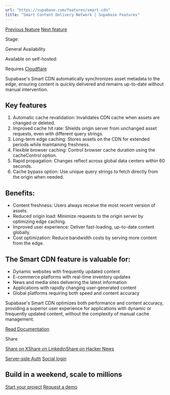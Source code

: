 ```yaml
---
url: "https://supabase.com/features/smart-cdn"
title: "Smart Content Delivery Network | Supabase Features"
---
```


[Previous feature](https://supabase.com/features/server-side-auth) [Next feature](https://supabase.com/features/social-login)

Stage:

General Availability

Available on self-hosted:

Requires [Cloudflare](https://www.cloudflare.com/)

Supabase's Smart CDN automatically synchronizes asset metadata to the edge, ensuring content is quickly delivered and remains up-to-date without manual intervention.

## Key features

1. Automatic cache revalidation: Invalidates CDN cache when assets are changed or deleted.
2. Improved cache hit rate: Shields origin server from unchanged asset requests, even with different query strings.
3. Long-term edge caching: Stores assets on the CDN for extended periods while maintaining freshness.
4. Flexible browser caching: Control browser cache duration using the cacheControl option.
5. Rapid propagation: Changes reflect across global data centers within 60 seconds.
6. Cache bypass option: Use unique query strings to fetch directly from the origin when needed.

## Benefits:

- Content freshness: Users always receive the most recent version of assets.
- Reduced origin load: Minimize requests to the origin server by optimizing edge caching.
- Improved user experience: Deliver fast-loading, up-to-date content globally.
- Cost optimization: Reduce bandwidth costs by serving more content from the edge.

## The Smart CDN feature is valuable for:

- Dynamic websites with frequently updated content
- E-commerce platforms with real-time inventory updates
- News and media sites delivering the latest information
- Applications with rapidly changing user-generated content
- Global platforms requiring both speed and content accuracy

Supabase's Smart CDN optimizes both performance and content accuracy, providing a superior user experience for applications with dynamic or frequently updated content, without the complexity of manual cache management.

[Read Documentation](https://supabase.com/docs/guides/storage/cdn/smart-cdn)

Share

[Share on X](https://twitter.com/intent/tweet?url=https%3A%2F%2Fsupabase.com%2Ffeatures%2Fsmart-cdn&text=Smart%20Content%20Delivery%20Network%20%7C%20Supabase%20Features)[Share on Linkedin](https://www.linkedin.com/shareArticle?url=https%3A%2F%2Fsupabase.com%2Ffeatures%2Fsmart-cdn&text=Smart%20Content%20Delivery%20Network%20%7C%20Supabase%20Features)[Share on Hacker News](https://news.ycombinator.com/submitlink?u=https%3A%2F%2Fsupabase.com%2Ffeatures%2Fsmart-cdn&t=Smart%20Content%20Delivery%20Network%20%7C%20Supabase%20Features)

[Server-side Auth](https://supabase.com/features/server-side-auth) [Social login](https://supabase.com/features/social-login)

## Build in a weekend, scale to millions

[Start your project](https://supabase.com/dashboard) [Request a demo](https://supabase.com/contact/sales)